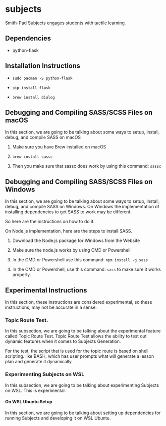 # subjects
Smith-Pad Subjects engages students with tactile learning.


## Dependencies

- python-flask

## Installation Instructions

- `sudo pacman -S python-flask`
- `pip install flask`



- `brew install dialog`


## Debugging and Compiling SASS/SCSS Files on macOS 
In this section, we are going to be talking about some ways to setup,
install, debug, and compile SASS on macOS

1. Make sure you have Brew installed on macOS

2. `brew install sassc`

3. Then you make sure that sassc does work by using this command: `sassc`





## Debugging and Compiling SASS/SCSS Files on Windows 
In this section, we are going to be talking about some ways to setup,
install, debug, and compile SASS on Windows. On Windows the implementation
of installing dependencies to get SASS to work may be different. 

So here are the instructions on how to do it.


On Node.js implementation, here are the steps to install SASS. 


1. Download the Node.js package for Windows from the Website

2. Make sure the node.js works by using CMD or Powershell

3. In the CMD or Powershell use this command: `npm install -g sass`

4. In the CMD or Powershell, use this command: `sass` to make sure it works properly.





## Experimental Instructions

In this section, these instructions are considered experimental, so these instructions,
may not be accurate in a sense.


### Topic Route Test. 

In this subsection, we are going to be talking about the experimental feature called 
Topic Route Test. Topic Route Test allows the ability to test out dynamic features 
when it comes to Subjects Generation.

For the test, the script that is used for the topic route is based on shell scripting.
like BASH, which has user prompts what will generate a lesson plan and generate it 
dynamically. 


### Experimenting Subjects on WSL
In this subsection, we are going to be talking about experimenting Subjects on WSL.
This is experimental. 

#### On WSL Ubuntu Setup
In this section, we are going to be talking about setting up dependencies for running
Subjects and developing it on WSL Ubuntu. 